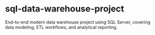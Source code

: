 # sql-data-warehouse-project
End-to-end modern data warehouse project using SQL Server, covering data modeling, ETL workflows, and analytical reporting.
